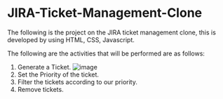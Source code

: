 # JIRA-Ticket-Management-Clone
The following is the project on the JIRA ticket management clone, this is developed by using HTML, CSS, Javascript.

The following are the activities that will be performed are as follows:

1. Generate a Ticket.
![image](https://user-images.githubusercontent.com/79073398/184383176-05fdcb88-ee48-453e-a523-21beaf878770.png)
2. Set the Priority of the ticket.
3. Filter the tickets according to our priority.
5. Remove tickets.
